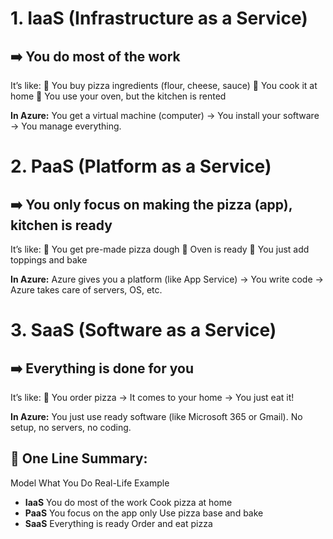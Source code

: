 # 1. IaaS (Infrastructure as a Service)

➡️ You do most of the work
---------------------------
It’s like:
🔹 You buy pizza ingredients (flour, cheese, sauce)
🔹 You cook it at home
🔹 You use your oven, but the kitchen is rented

**In Azure:** You get a virtual machine (computer) → You install your software → You manage everything.

# 2. PaaS (Platform as a Service)

➡️ You only focus on making the pizza (app), kitchen is ready
---------------------------------------------------------------
It’s like:
🔹 You get pre-made pizza dough
🔹 Oven is ready
🔹 You just add toppings and bake

**In Azure:** Azure gives you a platform (like App Service) → You write code → Azure takes care of servers, OS, etc.

# 3. SaaS (Software as a Service)

➡️ Everything is done for you
-------------------------------
It’s like:
🔹 You order pizza → It comes to your home → You just eat it!

**In Azure:** You just use ready software (like Microsoft 365 or Gmail).
No setup, no servers, no coding.

🧠 One Line Summary:
----------------------------------------
Model	What You Do	Real-Life Example
- **IaaS**	You do most of the work	Cook pizza at home
- **PaaS**	You focus on the app only	Use pizza base and bake
- **SaaS**	Everything is ready	Order and eat pizza

